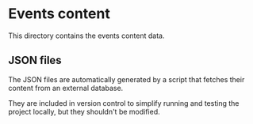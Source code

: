 # Events content

This directory contains the events content data.

## JSON files

The JSON files are automatically generated by a script that fetches their content from an external database.

They are included in version control to simplify running and testing the project locally, but they shouldn't be modified.

